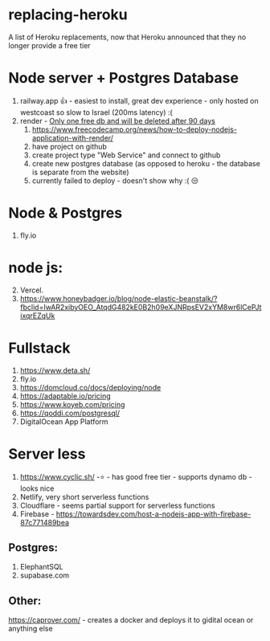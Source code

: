 # replacing-heroku
A list of Heroku replacements, now that Heroku announced that they no longer provide a free tier

# Node server + Postgres Database
1. railway.app 👍 - easiest to install, great dev experience - only hosted on westcoast so slow to Israel (200ms latency) :(
2. render - [Only one free db and will be deleted after 90 days](https://render.com/docs/free#free-postgresql-databases)
   1. https://www.freecodecamp.org/news/how-to-deploy-nodejs-application-with-render/
   2. have project on github
   3. create project type "Web Service" and connect to github
   4. create new postgres database (as opposed to heroku - the database is separate from the website)
   5. currently failed to deploy - doesn't show why :( 😒


# Node & Postgres
1. fly.io

# node js:
2. Vercel.
3. https://www.honeybadger.io/blog/node-elastic-beanstalk/?fbclid=IwAR2xibyOEO_AtqdG482kE0B2h09eXJNRpsEV2xYM8wr6lCePJtixqrEZqUk

# Fullstack
1. https://www.deta.sh/
2. fly.io
2. https://domcloud.co/docs/deploying/node
2. https://adaptable.io/pricing
2. https://www.koyeb.com/pricing
2. https://qoddi.com/postgresql/
3. DigitalOcean App Platform


# Server less
1. https://www.cyclic.sh/ -⭐ - has good free tier - supports dynamo db - looks nice
2. Netlify, very short serverless functions
3. Cloudflare - seems partial support for serverless functions
4. Firebase - https://towardsdev.com/host-a-nodejs-app-with-firebase-87c771489bea


## Postgres:
1. ElephantSQL
2. supabase.com

## Other:
https://caprover.com/ - creates a docker and deploys it to gidital ocean or anything else
